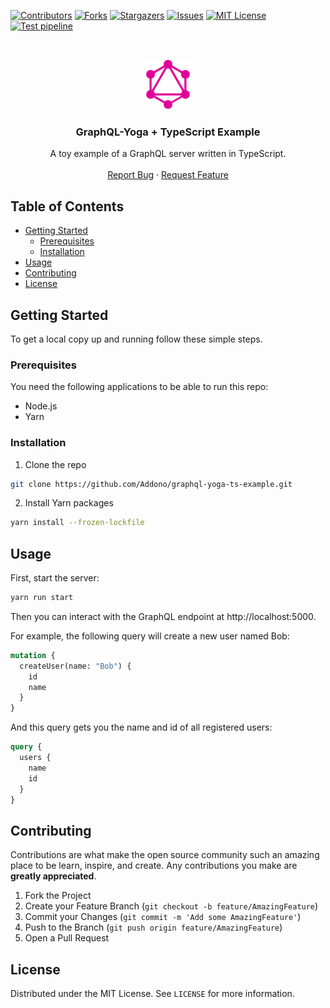 <!-- PROJECT SHIELDS -->

[![Contributors][contributors-shield]][contributors-url]
[![Forks][forks-shield]][forks-url]
[![Stargazers][stars-shield]][stars-url]
[![Issues][issues-shield]][issues-url]
[![MIT License][license-shield]][license-url]
[![Test pipeline][test-pipeline-shield]][test-pipeline-url]

<!-- PROJECT LOGO -->
<br />
<p align="center">
  <a href="https://github.com/addono/graphql-yoga-ts-example">
    <img src="https://raw.githubusercontent.com/graphql/graphql.github.io/source/static/img/logo.svg" alt="Logo" width="80" height="80">
  </a>

  <h3 align="center">GraphQL-Yoga + TypeScript Example </h3>

  <p align="center">
    A toy example of a GraphQL server written in TypeScript.
    <!--<br />
    <a href="https://github.com/addono/graphql-yoga-ts-example"><strong>Explore the docs »</strong></a>
    -->
    <br />
    <br />
    <a href="https://github.com/addono/graphql-yoga-ts-example/issues">Report Bug</a>
    ·
    <a href="https://github.com/addono/graphql-yoga-ts-example/issues">Request Feature</a>
  </p>

</p>

<!-- TABLE OF CONTENTS -->

## Table of Contents

- [Getting Started](#getting-started)
  - [Prerequisites](#prerequisites)
  - [Installation](#installation)
- [Usage](#usage)
- [Contributing](#contributing)
- [License](#license)

<!-- GETTING STARTED -->

## Getting Started

To get a local copy up and running follow these simple steps.

### Prerequisites

You need the following applications to be able to run this repo:

- Node.js
- Yarn

### Installation

1. Clone the repo

```sh
git clone https://github.com/Addono/graphql-yoga-ts-example.git
```

2. Install Yarn packages

```sh
yarn install --frozen-lockfile
```

<!-- USAGE EXAMPLES -->

## Usage

First, start the server:

```sh
yarn run start
```

Then you can interact with the GraphQL endpoint at http://localhost:5000.

For example, the following query will create a new user named Bob:

```graphql
mutation {
  createUser(name: "Bob") {
    id
    name
  }
}
```

And this query gets you the name and id of all registered users:

```graphql
query {
  users {
    name
    id
  }
}
```

<!-- CONTRIBUTING -->

## Contributing

Contributions are what make the open source community such an amazing place to be learn, inspire, and create. Any contributions you make are **greatly appreciated**.

1. Fork the Project
2. Create your Feature Branch (`git checkout -b feature/AmazingFeature`)
3. Commit your Changes (`git commit -m 'Add some AmazingFeature'`)
4. Push to the Branch (`git push origin feature/AmazingFeature`)
5. Open a Pull Request

<!-- LICENSE -->

## License

Distributed under the MIT License. See `LICENSE` for more information.

<!-- MARKDOWN LINKS & IMAGES -->
<!-- https://www.markdownguide.org/basic-syntax/#reference-style-links -->

[contributors-shield]: https://img.shields.io/github/contributors/addono/graphql-yoga-ts-example.svg?style=flat-square
[contributors-url]: https://github.com/addono/graphql-yoga-ts-example/graphs/contributors
[forks-shield]: https://img.shields.io/github/forks/addono/graphql-yoga-ts-example.svg?style=flat-square
[forks-url]: https://github.com/addono/graphql-yoga-ts-example/network/members
[stars-shield]: https://img.shields.io/github/stars/addono/graphql-yoga-ts-example.svg?style=flat-square
[stars-url]: https://github.com/addono/graphql-yoga-ts-example/stargazers
[issues-shield]: https://img.shields.io/github/issues/addono/graphql-yoga-ts-example.svg?style=flat-square
[issues-url]: https://github.com/addono/graphql-yoga-ts-example/issues
[license-shield]: https://img.shields.io/github/license/addono/graphql-yoga-ts-example.svg?style=flat-square
[license-url]: https://github.com/addono/graphql-yoga-ts-example/blob/main/LICENSE
[test-pipeline-shield]: https://img.shields.io/github/workflow/status/Addono/graphql-yoga-ts-example/Test?style=flat-square&logo=github%20actions
[test-pipeline-url]: https://github.com/Addono/graphql-yoga-ts-example/actions?query=workflow%3ATest
